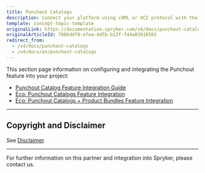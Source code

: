 ```yaml
---
title: Punchout Catalogs
description: Connect your platform using cXML or OCI protocol with the buyer's ERP by integrating Punchout Catalogs into the Spryker Commerce OS.
template: concept-topic-template
originalLink: https://documentation.spryker.com/v4/docs/punchout-catalogs
originalArticleId: 786bddf0-e7ea-4d5b-b13f-f44a03918503
redirect_from:
  - /v4/docs/punchout-catalogs
  - /v4/docs/en/punchout-catalogs
---
```


This section page information on configuring and integrating the Punchout feature into your project:

* [Punchout Catalog Feature Integration Guide](/docs/scos/user/technology-partners/202001.0/order-management-erpoms/punchout-catalogs/punchout-catalog-feature-integration.html)
* [Eco: Punchout Catalogs Feature Integration](/docs/scos/user/technology-partners/202001.0/order-management-erpoms/punchout-catalogs/eco-punchout-catalogs-feature-integration.html)
* [Eco: Punchout Catalogs + Product Bundles Feature Integration](/docs/scos/user/technology-partners/202001.0/order-management-erpoms/punchout-catalogs/eco-punchout-catalogs-product-bundles-feature-integration.html)

---

## Copyright and Disclaimer

See [Disclaimer](https://github.com/spryker/spryker-documentation).

---
For further information on this partner and integration into Spryker, please contact us.

<div class="hubspot-form js-hubspot-form" data-portal-id="2770802" data-form-id="163e11fb-e833-4638-86ae-a2ca4b929a41" id="hubspot-1"></div>
